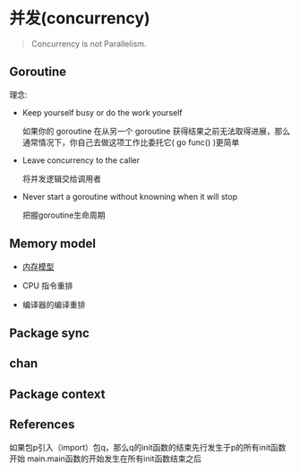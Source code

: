 # 并发(concurrency)

> Concurrency is not Parallelism.

## Goroutine

理念:

* Keep yourself busy or do the work yourself

    如果你的 goroutine 在从另一个 goroutine 获得结果之前无法取得进展，那么通常情况下，你自己去做这项工作比委托它( go func() )更简单

* Leave concurrency to the caller

    将并发逻辑交给调用者

* Never start a goroutine without knowning when it will stop

    把握goroutine生命周期

## Memory model

* [内存模型](https://www.jianshu.com/p/5e44168f47a3)

* CPU 指令重排

* 编译器的编译重排

## Package sync

## chan

## Package context

## References

如果包p引入（import）包q，那么q的init函数的结束先行发生于p的所有init函数开始 main.main函数的开始发生在所有init函数结束之后
